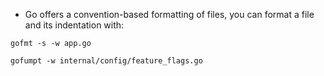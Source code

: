 * Go offers a convention-based formatting of files, you can format a file and its indentation with:

`gofmt -s -w app.go`

`gofumpt -w internal/config/feature_flags.go`
